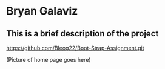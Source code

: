 # Bryan Galaviz
## This is a brief description of the project 
https://github.com/Bleog22/Boot-Strap-Assignment.git

(Picture of home page goes here)